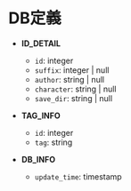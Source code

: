# DB定義

- **ID_DETAIL**
  - `id`: integer
  - `suffix`: integer | null
  - `author`: string | null
  - `character`: string | null
  - `save_dir`: string | null

- **TAG_INFO**
  - `id`: integer
  - `tag`: string

- **DB_INFO**
  - `update_time`: timestamp

